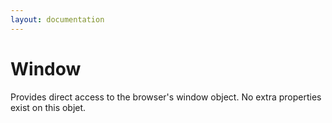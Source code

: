 ```yaml
---
layout: documentation
---
```


# Window

Provides direct access to the browser's window object. No extra properties exist on this objet.